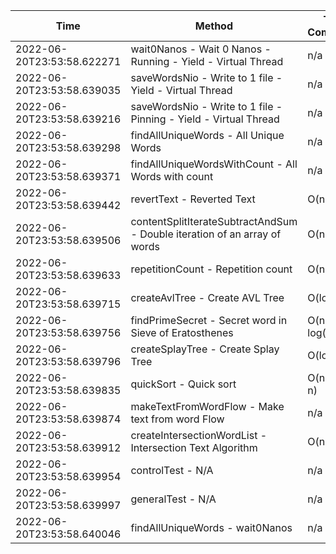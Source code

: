 | Time | Method | Time Complexity | Space Complexity | Repetitions | Java Duration | Kotlin Duration | Machine |
|---|---|---|---|---|---|---|---|
| 2022-06-20T23:53:58.622271 | wait0Nanos - Wait 0 Nanos - Running - Yield - Virtual Thread | n/a | n/a | 2 | 8 | -1 | Prototype |
| 2022-06-20T23:53:58.639035 | saveWordsNio - Write to 1 file - Yield - Virtual Thread | n/a | n/a | 2 | 124 | -1 | Prototype |
| 2022-06-20T23:53:58.639216 | saveWordsNio - Write to 1 file - Pinning - Yield - Virtual Thread | n/a | n/a | 2 | 268 | -1 | Prototype |
| 2022-06-20T23:53:58.639298 | findAllUniqueWords - All Unique Words | n/a | n/a | 10000 | 1718 | 3859 | Prototype |
| 2022-06-20T23:53:58.639371 | findAllUniqueWordsWithCount - All Words with count | n/a | n/a | 10000 | 1427 | 1779 | Prototype |
| 2022-06-20T23:53:58.639442 | revertText - Reverted Text | O(n) | O(1) | 10000 | 489 | 580 | Prototype |
| 2022-06-20T23:53:58.639506 | contentSplitIterateSubtractAndSum - Double iteration of an array of words | O(n^2) | O(1) | 10000 | 426 | 1888 | Prototype |
| 2022-06-20T23:53:58.639633 | repetitionCount - Repetition count | O(n^2) | O(n) | 10000 | 2870 | 2452 | Prototype |
| 2022-06-20T23:53:58.639715 | createAvlTree - Create AVL Tree | O(log n) | O(n) | 10000 | 470 | 1297 | Prototype |
| 2022-06-20T23:53:58.639756 | findPrimeSecret - Secret word in Sieve of Eratosthenes | O(n * log(log n)) | O(n) | 10000 | 526 | 1004 | Prototype |
| 2022-06-20T23:53:58.639796 | createSplayTree - Create Splay Tree | O(log n) | O(n) | 10000 | 415 | 823 | Prototype |
| 2022-06-20T23:53:58.639835 | quickSort - Quick sort | O(n * log n) | O(log n) | 10000 | 1317 | 4438 | Prototype |
| 2022-06-20T23:53:58.639874 | makeTextFromWordFlow - Make text from word Flow | n/a | n/a | 10000 | 540 | 1032 | Prototype |
| 2022-06-20T23:53:58.639912 | createIntersectionWordList - Intersection Text Algorithm | O(n) | O(n) | 10000 | 268 | 666 | Prototype |
| 2022-06-20T23:53:58.639954 | controlTest - N/A | n/a | n/a | 10000 | 760 | 1005 | Prototype |
| 2022-06-20T23:53:58.639997 | generalTest - N/A | n/a | n/a | 10000 | 209 | 187 | Prototype |
| 2022-06-20T23:53:58.640046 | findAllUniqueWords - wait0Nanos | n/a | n/a | 2 | -1 | 32 | Prototype |
